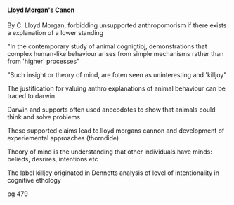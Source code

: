 #### Lloyd Morgan's Canon
By C. Lloyd Morgan, forbidding unsupported anthropomorism if there exists a explanation of a lower standing

"In the contemporary study of animal cognigtioj, demonstrations that complex human-like behaviour arises from simple mechanisms rather than from 'higher' processes"

"Such insight or theory of mind, are foten seen as uninteresting and 'killjoy"

The justification for valuing anthro explanations of animal behaviour can be traced to darwin

Darwin and supports often used anecodotes to show that animals could think and solve problems

These supported claims lead to lloyd morgans cannon and development of experiemental approaches (thorndide)

Theory of mind is the understanding that other individuals have minds: belieds, desrires, intentions etc

The label killjoy originated in Dennetts analysis of level of intentionality in cognitive ethology

pg 479
